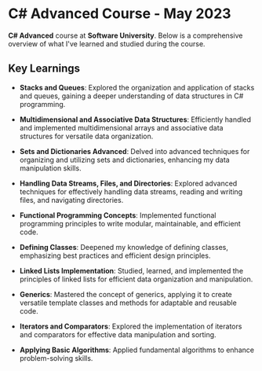 # C# Advanced Course - May 2023

**C# Advanced** course at **Software University**. Below is a comprehensive overview of what I've learned and studied during the course.

## Key Learnings

- **Stacks and Queues**: Explored the organization and application of stacks and queues, gaining a deeper understanding of data structures in C# programming.

- **Multidimensional and Associative Data Structures**: Efficiently handled and implemented multidimensional arrays and associative data structures for versatile data organization.

- **Sets and Dictionaries Advanced**: Delved into advanced techniques for organizing and utilizing sets and dictionaries, enhancing my data manipulation skills.

- **Handling Data Streams, Files, and Directories**: Explored advanced techniques for effectively handling data streams, reading and writing files, and navigating directories.

- **Functional Programming Concepts**: Implemented functional programming principles to write modular, maintainable, and efficient code.

- **Defining Classes**: Deepened my knowledge of defining classes, emphasizing best practices and efficient design principles.

- **Linked Lists Implementation**: Studied, learned, and implemented the principles of linked lists for efficient data organization and manipulation.

- **Generics**: Mastered the concept of generics, applying it to create versatile template classes and methods for adaptable and reusable code.

- **Iterators and Comparators**: Explored the implementation of iterators and comparators for effective data manipulation and sorting.

- **Applying Basic Algorithms**: Applied fundamental algorithms to enhance problem-solving skills.
